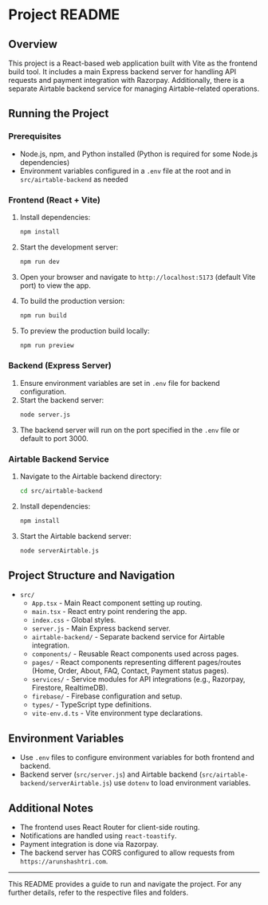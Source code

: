 # Project README

## Overview
This project is a React-based web application built with Vite as the frontend build tool. It includes a main Express backend server for handling API requests and payment integration with Razorpay. Additionally, there is a separate Airtable backend service for managing Airtable-related operations.

## Running the Project

### Prerequisites
- Node.js, npm, and Python installed (Python is required for some Node.js dependencies)
- Environment variables configured in a `.env` file at the root and in `src/airtable-backend` as needed

### Frontend (React + Vite)
1. Install dependencies:
   ```bash
   npm install
   ```
2. Start the development server:
   ```bash
   npm run dev
   ```
3. Open your browser and navigate to `http://localhost:5173` (default Vite port) to view the app.

4. To build the production version:
   ```bash
   npm run build
   ```
5. To preview the production build locally:
   ```bash
   npm run preview
   ```

### Backend (Express Server)
1. Ensure environment variables are set in `.env` file for backend configuration.
2. Start the backend server:
   ```bash
   node server.js
   ```
3. The backend server will run on the port specified in the `.env` file or default to port 3000.

### Airtable Backend Service
1. Navigate to the Airtable backend directory:
   ```bash
   cd src/airtable-backend
   ```
2. Install dependencies:
   ```bash
   npm install
   ```
3. Start the Airtable backend server:
   ```bash
   node serverAirtable.js
   ```

## Project Structure and Navigation

- `src/`
  - `App.tsx` - Main React component setting up routing.
  - `main.tsx` - React entry point rendering the app.
  - `index.css` - Global styles.
  - `server.js` - Main Express backend server.
  - `airtable-backend/` - Separate backend service for Airtable integration.
  - `components/` - Reusable React components used across pages.
  - `pages/` - React components representing different pages/routes (Home, Order, About, FAQ, Contact, Payment status pages).
  - `services/` - Service modules for API integrations (e.g., Razorpay, Firestore, RealtimeDB).
  - `firebase/` - Firebase configuration and setup.
  - `types/` - TypeScript type definitions.
  - `vite-env.d.ts` - Vite environment type declarations.

## Environment Variables
- Use `.env` files to configure environment variables for both frontend and backend.
- Backend server (`src/server.js`) and Airtable backend (`src/airtable-backend/serverAirtable.js`) use `dotenv` to load environment variables.

## Additional Notes
- The frontend uses React Router for client-side routing.
- Notifications are handled using `react-toastify`.
- Payment integration is done via Razorpay.
- The backend server has CORS configured to allow requests from `https://arunshashtri.com`.

---

This README provides a guide to run and navigate the project. For any further details, refer to the respective files and folders.
